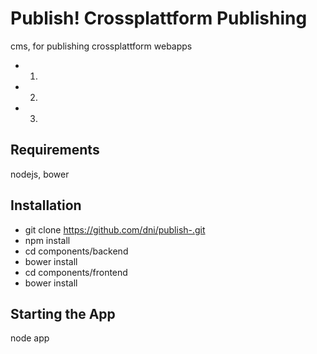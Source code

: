 # Publish! Crossplattform Publishing

cms, for publishing crossplattform webapps

* 1.
* 2.
* 3.


## Requirements

nodejs, bower

## Installation

* git clone https://github.com/dni/publish-.git
* npm install
* cd components/backend
* bower install
* cd components/frontend
* bower install


## Starting the App

node app
